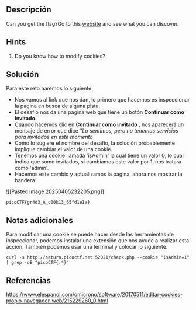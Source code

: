 ## **Descripción**
Can you get the flag?Go to this [website](http://saturn.picoctf.net:61826/) and see what you can discover.
## Hints
1. Do you know how to modify cookies?
## **Solución** 
Para este reto haremos lo siguiente:
- Nos vamos al link que nos dan, lo primero que hacemos es inspeccionar la pagina en busca de alguna pista.
- El desafío nos da una página web que tiene un botón **Continuar como invitado.**
- Cuando hacemos clic en **Continuar como invitado** , nos aparecerá un mensaje de error que dice _"Lo sentimos, pero no tenemos servicios para invitados en este momento_
- Como lo sugiere el nombre del desafío, la solución probablemente implique cambiar el valor de una cookie.
- Tenemos una cookie llamada 'isAdmin' la cual tiene un valor 0, lo cual indica que somo invitados, si cambiamos este valor por 1, nos tratara como 'admin'.
- Hacemos este cambio y actualizamos la pagina, ahora nos mostrar la bandera.

![[Pasted image 20250405232205.png]]

```
picoCTF{gr4d3_A_c00k13_65fd1e1a}
```

## **Notas adicionales**
Para modificar una cookie se puede hacer desde las herramientas de inspeccionar, podemos instalar una extensión que nos ayude a realizar esta accion. 
También podemos usar una terminal y colocar lo siguiente.
```
curl -s http://saturn.picoctf.net:52021/check.php --cookie "isAdmin=1" | grep -oE "picoCTF{.*}"
```
## **Referencias**
https://www.elespanol.com/omicrono/software/20170511/editar-cookies-propio-navegador-web/215229260_0.html